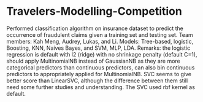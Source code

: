 # Travelers-Modelling-Competition
Performed classification algorithm on insurance dataset to predict the occurrence of fraudulent claims given a training set and testing set. 
Team members: Kah Meng, Audrey, Lukas, and Li. 
Models: Tree-based, logistic, Boosting, KNN, Naives Bayes, and SVM, MLP, LDA.
Remarks: the logistic regression is default with l2 (ridge) with no shrinkage penalty (default C=1), should apply MultinomialNB instead of GaussianNB as they are more categorical predictors than continuous predictors, can also bin continuous predictors to appropriately applied for MultinomialNB.
SVC seems to give better score than LinearSVC, although the difference between them still need some further studies and understanding. The SVC used rbf kernel as default.
